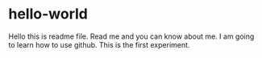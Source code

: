 # hello-world
Hello 
this is readme file. Read me and you can know about me.
I am going to learn how to use github. This is the first experiment.

